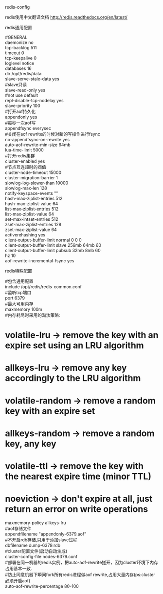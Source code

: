 redis-config

redis使用中文翻译文档
http://redis.readthedocs.org/en/latest/

redis通用配置

#GENERAL  
daemonize no  
tcp-backlog 511  
timeout 0  
tcp-keepalive 0  
loglevel notice  
databases 16  
dir /opt/redis/data  
slave-serve-stale-data yes  
#slave只读  
slave-read-only yes  
#not use default  
repl-disable-tcp-nodelay yes  
slave-priority 100  
#打开aof持久化  
appendonly yes  
#每秒一次aof写  
appendfsync everysec  
#关闭在aof rewrite的时候对新的写操作进行fsync  
no-appendfsync-on-rewrite yes  
auto-aof-rewrite-min-size 64mb  
lua-time-limit 5000  
#打开redis集群  
cluster-enabled yes  
#节点互连超时的阀值  
cluster-node-timeout 15000  
cluster-migration-barrier 1  
slowlog-log-slower-than 10000  
slowlog-max-len 128  
notify-keyspace-events ""  
hash-max-ziplist-entries 512  
hash-max-ziplist-value 64  
list-max-ziplist-entries 512  
list-max-ziplist-value 64  
set-max-intset-entries 512  
zset-max-ziplist-entries 128  
zset-max-ziplist-value 64  
activerehashing yes  
client-output-buffer-limit normal 0 0 0  
client-output-buffer-limit slave 256mb 64mb 60  
client-output-buffer-limit pubsub 32mb 8mb 60  
hz 10  
aof-rewrite-incremental-fsync yes  


redis特殊配置

#包含通用配置  
include /opt/redis/redis-common.conf  
#监听tcp端口  
port 6379  
#最大可用内存  
maxmemory 100m  
#内存耗尽时采用的淘汰策略:  
# volatile-lru -> remove the key with an expire set using an LRU algorithm  
# allkeys-lru -> remove any key accordingly to the LRU algorithm  
# volatile-random -> remove a random key with an expire set  
# allkeys-random -> remove a random key, any key  
# volatile-ttl -> remove the key with the nearest expire time (minor TTL)  
# noeviction -> don't expire at all, just return an error on write operations  
maxmemory-policy allkeys-lru  
#aof存储文件  
appendfilename "appendonly-6379.aof"  
#不开启rdb存储,只用于添加slave过程  
dbfilename dump-6379.rdb  
#cluster配置文件(启动自动生成)  
cluster-config-file nodes-6379.conf  
#部署在同一机器的redis实例，把auto-aof-rewrite搓开，因为cluster环境下内存占用基本一致.  
#防止同意机器下瞬间fork所有redis进程做aof rewrite,占用大量内存(ps:cluster必须开启aof)  
auto-aof-rewrite-percentage 80-100  
